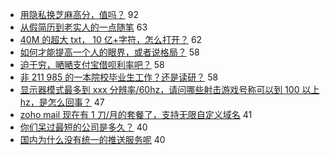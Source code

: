 - [用隐私换芝麻高分，值吗？](https://www.v2ex.com/t/545334) 92
- [从假简历到老实人的一点随笔](https://www.v2ex.com/t/545331) 63
- [40M 的超大 txt， 10 亿+字符，怎么打开？](https://www.v2ex.com/t/545455) 62
- [如何才能提高一个人的眼界，或者说格局？](https://www.v2ex.com/t/545375) 58
- [迫于穷，嗮嗮支付宝借呗利率吧？](https://www.v2ex.com/t/545390) 58
- [非 211 985 的一本院校毕业生工作？还是读研？](https://www.v2ex.com/t/545418) 58
- [显示器模式最多到 xxx 分辨率/60hz，请问哪些射击游戏号称可以到 100 以上 hz，是怎么回事？](https://www.v2ex.com/t/545392) 47
- [zoho mail 现在有 1 刀/月的套餐了，支持无限自定义域名](https://www.v2ex.com/t/545382) 41
- [你们呆过最短的公司是多久？](https://www.v2ex.com/t/545339) 40
- [国内为什么没有统一的推送服务呢](https://www.v2ex.com/t/545426) 40